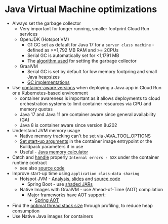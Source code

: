 # Java Virtual Machine optimizations

* Always set the garbage collector
    * Very important for longer running, smaller footprint Cloud Run services
    * OpenJDK (Hotspot VM)
        * G1 GC set as default for Java 17 for a `server class machine` - defined as >=1,792 MB RAM and >= 2CPUs
        * Serial GC is automatically set for <1,1791 MB
        * The [algorithm used](https://github.com/openjdk/jdk/blob/3121898c33fa3cc5a049977f8677105a84c3e50c/src/hotspot/share/runtime/os.cpp#L1673) for setting the garbage collector
    * GraalVM 
        * Serial GC is set by default for low memory footpring and small Java heapsizes
        * [GC implementations](https://www.graalvm.org/22.0/reference-manual/native-image/MemoryManagement/#:~:text=A%20native%20image%2C%20when%20being,them%20is%20the%20memory%20management.) 
* Use [container-aware versions](https://cloud.google.com/run/docs/tips/java#container-aware) when deploying a Java app in Cloud Run or a Kubernetes-based environment
    * container awareness is important as it allows deployments to cloud orchestration systems to limit container resources via CPU and memory quotas
    * Java 17 and Java 11 are container aware since general availability (GA)
    * Java 8 is container aware since version 8u202
* Understand JVM memory usage
    * Native memory tracking can't be set via JAVA_TOOL_OPTIONS
    * [Set start-up arguments](https://cloud.google.com/run/docs/tips/java#jvm-memory) in the container image entrypoint or the Buildpack parameters if in use
    * Useful - [Java memory calculator](https://github.com/cloudfoundry/java-buildpack-memory-calculator)
* Catch and [handle](https://cloud.google.com/run/docs/tips/java#handling_sequential_5xx_responses_under_the_container_runtime_contract) properly `Internal errors - 5XX` under the container runtime contract
    * see also [source code](#source)
* Improve start-up time using `application class-data sharing` 
    * Hotspot JVM - [Analysis](https://ionutbalosin.com/2022/04/application-dynamic-class-data-sharing-in-hotspot-jvm/), [slides](https://ionutbalosin.com/wp-content/uploads/2022/05/Techniques-for-a-faster-JVM-start-up.pdf) and [source code](https://github.com/ionutbalosin/faster-jvm-start-up-techniques/blob/main/app-dynamic-cds-hotspot/README.md)
        * Spring Boot - use [shaded JARs](https://cloud.google.com/run/docs/tips/java#appcds-springboot)
    * Native Images with GraalVM - use Ahead-of-Time (AOT) compilation
        * Major frameworks have AOT support: 
            * [Spring AOT](https://docs.spring.io/spring-native/docs/current/reference/htmlsingle/#aot)
* Find the [optimal thread stack size](https://cloud.google.com/run/docs/tips/java#thread-stack) through profiling, to reduce heap consumption
* Use Native Java images for containers